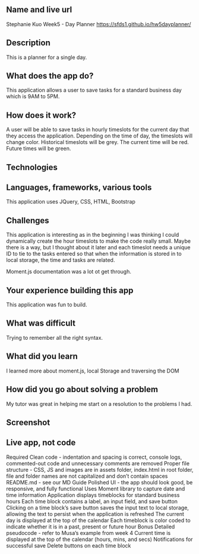 ## Name and live url
Stephanie Kuo Week5 - Day Planner
https://sfds1.github.io/hw5dayplanner/

## Description
This is a planner for a single day.

## What does the app do?
This application allows a user to save tasks for a standard business day which is 9AM to 5PM.

## How does it work?
A user will be able to save tasks in hourly timeslots for the current day that they access the application.  Depending on the time of day, the timeslots will change color. Historical timeslots will be grey.  The current time will be red.  Future times will be green.

## Technologies

## Languages, frameworks, various tools
This application uses JQuery, CSS, HTML, Bootstrap

## Challenges
This application is interesting as in the beginning I was thinking I could dynamically create the hour timeslots to make the code really small.  Maybe there is a way, but I thought about it later and each timeslot needs a unique ID to tie to the tasks entered so that when the information is stored in to local storage, the time and tasks are related.

Moment.js documentation was a lot ot get through.

## Your experience building this app
This application was fun to build.

## What was difficult
Trying to remember all the right syntax.

## What did you learn
I learned more about moment.js, local Storage and traversing the DOM

## How did you go about solving a problem
My tutor was great in helping me start on a resolution to the problems I had.

## Screenshot




## Live app, not code




Required
Clean code - indentation and spacing is correct, console logs, commented-out code and unnecessary comments are removed
Proper file structure - CSS, JS and images are in assets folder, index.html in root folder, file and folder names are not capitalized and don’t contain spaces
README.md - see our MD Guide
Polished UI - the app should look good, be responsive, and fully functional
Uses Moment library to capture date and time information
Application displays timeblocks for standard business hours
Each time block contains a label, an input field, and save button
Clicking on a time block’s save button saves the input text to local storage, allowing the text to persist when the application is refreshed
The current day is displayed at the top of the calendar
Each timeblock is color coded to indicate whether it is in a past, present or future hour
Bonus
Detailed pseudocode - refer to Musa’s example from week 4
Current time is displayed at the top of the calendar (hours, mins, and secs)
Notifications for successful save
Delete buttons on each time block
